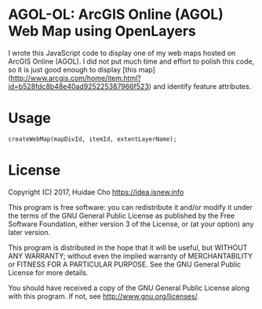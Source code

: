 # AGOL-OL: ArcGIS Online (AGOL) Web Map using OpenLayers

I wrote this JavaScript code to display one of my web maps hosted on ArcGIS
Online (AGOL). I did not put much time and effort to polish this code, so it is
just good enough to display [this map]
(http://www.arcgis.com/home/item.html?id=b528fdc8b48e40ad925225387966f523)
and identify feature attributes.

# Usage

```
createWebMap(mapDivId, itemId, extentLayerName);
```

# License
Copyright (C) 2017, Huidae Cho <https://idea.isnew.info>

This program is free software: you can redistribute it and/or modify it
under the terms of the GNU General Public License as published by the Free
Software Foundation, either version 3 of the License, or (at your option)
any later version.

This program is distributed in the hope that it will be useful, but WITHOUT
ANY WARRANTY; without even the implied warranty of MERCHANTABILITY or
FITNESS FOR A PARTICULAR PURPOSE. See the GNU General Public License for
more details.

You should have received a copy of the GNU General Public License along with
this program. If not, see <http://www.gnu.org/licenses/>.
